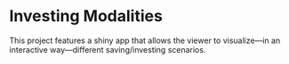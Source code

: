 # Investing Modalities
This project features a shiny app that allows the viewer to visualize—in an interactive way—different saving/investing scenarios.